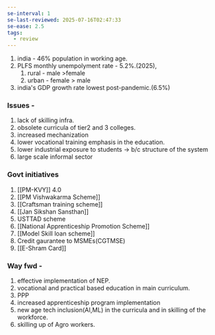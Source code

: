 ```yaml
---
se-interval: 1
se-last-reviewed: 2025-07-16T02:47:33
se-ease: 2.5
tags:
  - review
---
```

1. india - 46% population in working age.
2. PLFS monthly unempolyment rate - 5.2%.(2025), 
	1. rural - male >female
	2. urban - female > male
3. india's GDP growth rate lowest post-pandemic.(6.5%)

### Issues - 
1. lack of skilling infra.
2. obsolete curricula of tier2 and 3 colleges.
3. increased mechanization
4. lower vocational training emphasis in the education.
5. lower industrial exposure to students -> b/c structure of the system
6. large scale informal sector

### Govt initiatives
1. [[PM-KVY]] 4.0
2. [[PM Vishwakarma Scheme]]
3. [[Craftsman training scheme]]
4. [[Jan Sikshan Sansthan]]
5. USTTAD scheme
6. [[National Apprenticeship Promotion Scheme]]
7. [[Model Skill loan scheme]]
8. Credit gaurantee to MSMEs(CGTMSE)
9. [[E-Shram Card]]

### Way fwd - 
1. effective implementation of NEP.
2. vocational and practical based education in main curriculum.
3. PPP
4. increased apprenticeship program implementation
5. new age tech inclusion(AI,ML) in the curricula and in skilling of the workforce.
6. skilling up of Agro workers.
